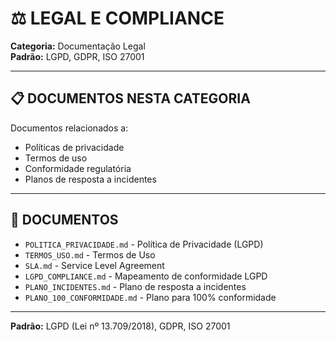 # ⚖️ LEGAL E COMPLIANCE

**Categoria:** Documentação Legal  
**Padrão:** LGPD, GDPR, ISO 27001

---

## 📋 DOCUMENTOS NESTA CATEGORIA

Documentos relacionados a:
- Políticas de privacidade
- Termos de uso
- Conformidade regulatória
- Planos de resposta a incidentes

---

## 📁 DOCUMENTOS

- `POLITICA_PRIVACIDADE.md` - Política de Privacidade (LGPD)
- `TERMOS_USO.md` - Termos de Uso
- `SLA.md` - Service Level Agreement
- `LGPD_COMPLIANCE.md` - Mapeamento de conformidade LGPD
- `PLANO_INCIDENTES.md` - Plano de resposta a incidentes
- `PLANO_100_CONFORMIDADE.md` - Plano para 100% conformidade

---

**Padrão:** LGPD (Lei nº 13.709/2018), GDPR, ISO 27001

